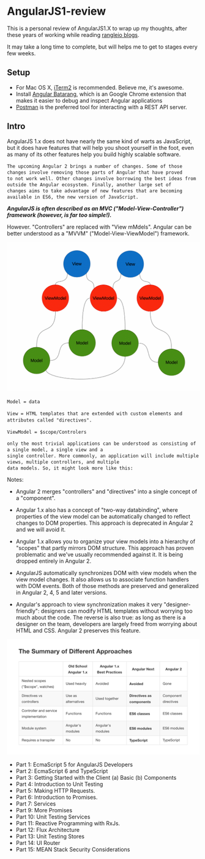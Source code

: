 # AngularJS1-review
This is a personal review of AngularJS1.X to wrap up my thoughts, after these years of working while reading [rangleio blogs](https://ngcourse-1.rangle.io/).

It may take a long time to complete, but will helps me to get to stages every few weeks.

## Setup
- For Mac OS X, [iTerm2](http://iterm2.com/) is recommended. Believe me, it's awesome.
- Install [Angular Batarang](https://chrome.google.com/webstore/detail/angularjs-batarang/ighdmehidhipcmcojjgiloacoafjmpfk?hl=en), which is an Google Chrome extension that makes it easier to debug and inspect Angular applications
- [Postman](https://www.getpostman.com/) is the preferred tool for interacting with a REST API server.

## Intro
AngularJS 1.x does not have nearly the same kind of warts as JavaScript, but it does have features that will help you shoot yourself in the foot, even as many of its other features help you build highly scalable software.

```
The upcoming Angular 2 brings a number of changes. Some of those changes involve removing those parts of Angular that have proved
to not work well. Other changes involve borrowing the best ideas from outside the Angular ecosystem. Finally, another large set of
changes aims to take advantage of new features that are becoming available in ES6, the new version of JavaScript.
```

***AngularJS is often described as an MVC ("Model-View-Controller") framework (however, is far too simple!).***

However. "Controllers" are replaced with "View mMdels". Angular can be better understood as a "MVVM" ("Model-View-ViewModel") framework.

![mvvm](./images/mvvm.gif)

`Model = data`

`View = HTML templates that are extended with custom elements and attributes called "directives".`

`ViewModel = $scope/Controlers`


```
only the most trivial applications can be understood as consisting of a single model, a single view and a
single controller. More commonly, an application will include multiple views, multiple controllers, and multiple
data models. So, it might look more like this:
```
Notes:

- Angular 2 merges "controllers" and "directives" into a single concept of a "component".
- Angular 1.x also has a concept of "two-way databinding", where properties of the view model can be automatically changed to reflect changes to DOM properties. This approach is deprecated in Angular 2 and we will avoid it.
- Angular 1.x allows you to organize your view models into a hierarchy of "scopes" that partly mirrors DOM structure. This approach has proven problematic and we've usually recommended against it. It is being dropped entirely in Angular 2. 

- AngularJS automatically synchronizes DOM with view models when the view model changes. It also allows us to associate function handlers with DOM events. Both of those methods are preserved and generalized in Angular 2, 4, 5 and later versions.
- Angular's approach to view synchronization makes it very "designer-friendly": designers can modify HTML templates without worrying too much about the code. The reverse is also true: as long as there is a designer on the team, developers are largely freed from worrying about HTML and CSS. Angular 2 preserves this feature.


![summary of approaches](./images/sumaryOfApproaches.png)

- Part 1: EcmaScript 5 for AngularJS Developers
- Part 2: EcmaScript 6 and TypeScript
- Part 3: Getting Started with the Client (a) Basic (b) Components
- Part 4: Introduction to Unit Testing
- Part 5: Making HTTP Requests.
- Part 6: Introduction to Promises.
- Part 7: Services
- Part 9: More Promises
- Part 10: Unit Testing Services
- Part 11: Reactive Programming with RxJs.
- Part 12: Flux Architecture
- Part 13: Unit Testing Stores
- Part 14: UI Router
- Part 15: MEAN Stack Security Considerations
